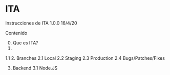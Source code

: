 # ITA

Instrucciones de ITA 1.0.0
16/4/20


Contenido

0. Que es ITA?
1. 
  1.1 
2. Branches
  2.1 Local
  2.2 Staging
  2.3 Production
  2.4 Bugs/Patches/Fixes 
  
3. Backend
  3.1 Node.JS
